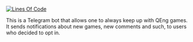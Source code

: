 [![Lines Of Code](https://tokei.rs/b1/github/Phaust94/qeng_news_bot?category=code)](https://github.com/Phaust94/qeng_news_bot)

This is a Telegram bot that allows one to always keep up with QEng games. It sends notifications about 
new games, new comments and such, to users who decided to opt in.